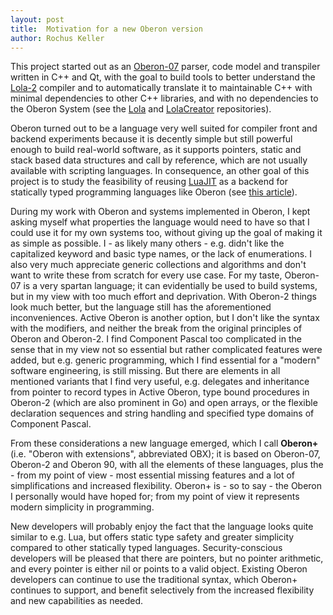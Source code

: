 ```yaml
---
layout: post
title:  Motivation for a new Oberon version
author: Rochus Keller
---
```


This project started out as an [Oberon-07](http://www.projectoberon.net/wirth/Oberon/Oberon07.Report.pdf) parser, code model and transpiler written in C++ and Qt, with the goal to build tools to better understand the [Lola-2](https://www.inf.ethz.ch/personal/wirth/Lola/Lola2.pdf) compiler and to automatically translate it to maintainable C++ with minimal dependencies to other C++ libraries, and with no dependencies to the Oberon System (see the [Lola](https://github.com/rochus-keller/lola) and [LolaCreator](https://github.com/rochus-keller/lolacreator) repositories).

Oberon turned out to be a language very well suited for compiler front and backend experiments because it is decently simple but still powerful enough to build real-world software, as it supports pointers, static and stack based data structures and call by reference, which are not usually available with scripting languages. In consequence, an other goal of this project is to study the feasibility of reusing [LuaJIT](http://luajit.org/) as a backend for statically typed programming languages like Oberon (see [this article](https://medium.com/@rochus.keller/implementing-call-by-reference-and-call-by-name-in-lua-47b9d1003cc2)). 

During my work with Oberon and systems implemented in Oberon, I kept asking myself what properties the language would need to have so that I could use it for my own systems too, without giving up the goal of making it as simple as possible. I - as likely many others - e.g. didn't like the capitalized keyword and basic type names, or the lack of enumerations. I also very much appreciate generic collections and algorithms and don't want to write these from scratch for every use case. For my taste, Oberon-07 is a very spartan language; it can evidentially be used to build systems, but in my view with too much effort and deprivation. With Oberon-2 things look much better, but the language still has the aforementioned inconveniences. Active Oberon is another option, but I don't like the syntax with the modifiers, and neither the break from the original principles of Oberon and Oberon-2. I find Component Pascal too complicated in the sense that in my view not so essential but rather complicated features were added, but e.g. generic programming, which I find essential for a "modern" software engineering, is still missing. But there are elements in all mentioned variants that I find very useful, e.g. delegates and inheritance from pointer to record types in Active Oberon, type bound procedures in Oberon-2 (which are also prominent in Go) and open arrays, or the flexible declaration sequences and string handling and specified type domains of Component Pascal.

From these considerations a new language emerged, which I call **Oberon+** (i.e. "Oberon with extensions", abbreviated OBX); it is based on Oberon-07, Oberon-2 and Oberon 90, with all the elements of these languages, plus the - from my point of view - most essential missing features and a lot of simplifications and increased flexibility. Oberon+ is - so to say - the Oberon I personally would have hoped for; from my point of view it represents modern simplicity in programming. 

New developers will probably enjoy the fact that the language looks quite similar to e.g. Lua, but offers static type safety and greater simplicity compared to other statically typed languages. Security-conscious developers will be pleased that there are pointers, but no pointer arithmetic, and every pointer is either nil or points to a valid object. Existing Oberon developers can continue to use the traditional syntax, which Oberon+ continues to support, and benefit selectively from the increased flexibility and new capabilities as needed. 


